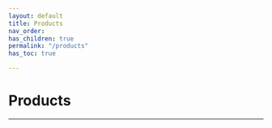 ```yaml
---
layout: default
title: Products
nav_order: 
has_children: true
permalink: "/products"
has_toc: true

---
```

# Products

-----